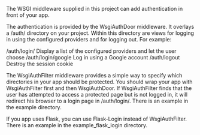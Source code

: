 The WSGI middleware supplied in this project can add authentication in
front of your app.

The authentication is provided by the WsgiAuthDoor middleware. It overlays
a /auth/ directory on your project. Within this directory are views for
logging in using the configured providers and for logging out. For example:

 /auth/login/
  Display a list of the configured providers and let the user choose
 /auth/login/google
  Log in using a Google account
 /auth/logout
  Destroy the session cookie

The WsgiAuthFilter middleware provides a simple way to specify which
directories in your app should be protected. You should wrap your app
with WsgiAuthFilter first and then WsgiAuthDoor. If WsgiAuthFilter
finds that the user has attempted to access a protected page but is not
logged in, it will redirect his browser to a login page in /auth/login/.
There is an example in the example directory.

If you app uses Flask, you can use Flask-Login instead of WsgiAuthFilter.
There is an example in the example\_flask\_login directory.

